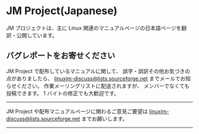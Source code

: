 # JM Project(Japanese)

JM プロジェクトは、主に Linux 関連のマニュアルページの日本語ページを翻訳・公開しています。

## バグレポートをお寄せください

JM Project で配布しているマニュアルに関して、 誤字・誤訳その他お気づきの点がありましたら、 linuxjm-discuss@lists.sourceforge.net までメールでお知らせください。 作業メーリングリストに配送されますが、 メンバーでなくても投稿できます。 1 バイトの修正でも大歓迎です。

---

JM Project や配布マニュアルページに関わるご意見ご要望は linuxjm-discuss@lists.sourceforge.net までお願いします。

---
